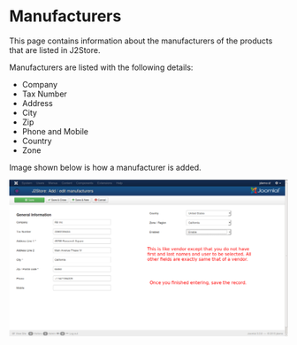 # Manufacturers

This page contains information about the manufacturers of the products that are listed in J2Store.

Manufacturers are listed with the following details:
* Company
* Tax Number
* Address
* City
* Zip
* Phone and Mobile
* Country
* Zone

Image shown below is how a manufacturer is added.

![Manufacturer Add New](manufacturer_add_new.png)
